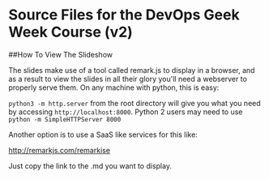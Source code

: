# Source Files for the DevOps Geek Week Course (v2)

##How To View The Slideshow

The slides make use of a tool called remark.js to display in a browser, and as a result to view the slides in all their glory you'll need a webserver to properly serve them.  On any machine with python, this is easy:

`python3 -m http.server` from the root directory will give you what you need by accessing `http://localhost:8000`.  Python 2 users may need to use `python -m SimpleHTTPServer 8000`


Another option is to use a SaaS like services for this like:

<http://remarkjs.com/remarkise>

Just copy the link to the .md you want to display.
